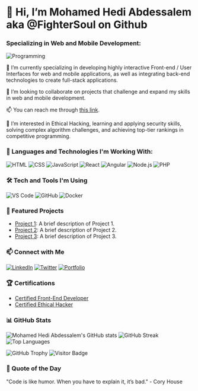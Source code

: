 # 👋 Hi, I’m Mohamed Hedi Abdessalem aka @FighterSoul on Github

### Specializing in Web and Mobile Development:
![Programming](https://raw.githubusercontent.com/TheDudeThatCode/TheDudeThatCode/master/Assets/Developer.gif?raw=true)

🌱 I’m currently specializing in developing highly interactive Front-end / User Interfaces for web and mobile applications, as well as integrating back-end technologies to create full-stack applications.

🚀 I’m looking to collaborate on projects that challenge and expand my skills in web and mobile development.

📫 You can reach me through [this link](https://portfolio-2675d.web.app/).

👀 I’m interested in Ethical Hacking, learning and applying security skills, solving complex algorithm challenges, and achieving top-tier rankings in competitive programming.

### 🚀 Languages and Technologies I'm Working With:
![HTML](https://img.shields.io/badge/-HTML-E34F26?style=flat&logo=html5&logoColor=white)
![CSS](https://img.shields.io/badge/-CSS-1572B6?style=flat&logo=css3&logoColor=white)
![JavaScript](https://img.shields.io/badge/-JavaScript-F7DF1E?style=flat&logo=javascript&logoColor=black)
![React](https://img.shields.io/badge/-React-61DAFB?style=flat&logo=react&logoColor=black)
![Angular](https://img.shields.io/badge/-Angular-DD0031?style=flat&logo=angular&logoColor=white)
![Node.js](https://img.shields.io/badge/-Node.js-339933?style=flat&logo=node.js&logoColor=white)
![PHP](https://img.shields.io/badge/-PHP-777BB4?style=flat&logo=php&logoColor=white)

### 🛠 Tech and Tools I'm Using
![VS Code](https://img.shields.io/badge/VS%20Code-0078d7?style=for-the-badge&logo=visual-studio-code&logoColor=white)
![GitHub](https://img.shields.io/badge/GitHub-181717?style=for-the-badge&logo=github&logoColor=white)
![Docker](https://img.shields.io/badge/Docker-2496ED?style=for-the-badge&logo=docker&logoColor=white)

### 🌟 Featured Projects
- [Project 1](https://github.com/FighterSoul/Project1): A brief description of Project 1.
- [Project 2](https://github.com/FighterSoul/Project2): A brief description of Project 2.
- [Project 3](https://github.com/FighterSoul/Project3): A brief description of Project 3.

### 📫 Connect with Me
[![LinkedIn](https://img.shields.io/badge/LinkedIn-blue?style=for-the-badge&logo=linkedin)](https://www.linkedin.com/in/yourprofile)
[![Twitter](https://img.shields.io/badge/Twitter-blue?style=for-the-badge&logo=twitter)](https://twitter.com/yourprofile)
[![Portfolio](https://img.shields.io/badge/Portfolio-blue?style=for-the-badge&logo=google-chrome)](https://portfolio-2675d.web.app/)

### 🏆 Certifications
- [Certified Front-End Developer](https://www.example.com)
- [Certified Ethical Hacker](https://www.example.com)

### 📊 GitHub Stats
![Mohamed Hedi Abdessalem's GitHub stats](https://github-readme-stats.vercel.app/api?username=FighterSoul&show_icons=true&theme=radical)
![GitHub Streak](https://github-readme-streak-stats.herokuapp.com?user=FighterSoul&theme=radical&date_format=M%20j%5B%2C%20Y%5D)
![Top Languages](https://github-readme-stats.vercel.app/api/top-langs/?username=FighterSoul&layout=compact&theme=radical)

![GitHub Trophy](https://github-profile-trophy.vercel.app/?username=FighterSoul&theme=radical)
![Visitor Badge](https://visitor-badge.glitch.me/badge?page_id=FighterSoul.FighterSoul)

### 💬 Quote of the Day
"Code is like humor. When you have to explain it, it’s bad." - Cory House

